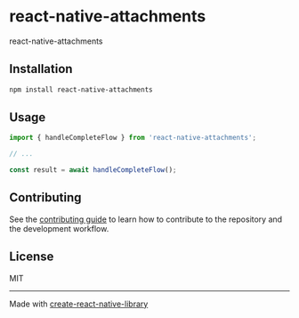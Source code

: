 # react-native-attachments

react-native-attachments

## Installation

```sh
npm install react-native-attachments
```

## Usage

```js
import { handleCompleteFlow } from 'react-native-attachments';

// ...

const result = await handleCompleteFlow();
```

## Contributing

See the [contributing guide](CONTRIBUTING.md) to learn how to contribute to the repository and the development workflow.

## License

MIT

---

Made with [create-react-native-library](https://github.com/callstack/react-native-builder-bob)
